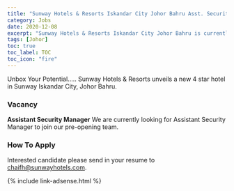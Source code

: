 ```yaml
---
title: "Sunway Hotels & Resorts Iskandar City Johor Bahru Asst. Security Manager" 
category: Jobs 
date: 2020-12-08
excerpt: "Sunway Hotels & Resorts Iskandar City Johor Bahru is currently offering Assistant Security Manager position" 
tags: [Johor] 
toc: true 
toc_label: TOC 
toc_icon: "fire" 
--- 
```


Unbox Your Potential..... Sunway Hotels & Resorts unveils a new 4 star hotel in Sunway Iskandar City, Johor Bahru.

### Vacancy
**Assistant Security Manager**
We are currently looking for Assistant Security Manager to join our pre-opening team.

### How To Apply
 Interested candidate please send in your resume to chaifh@sunwayhotels.com.

{% include link-adsense.html %} 